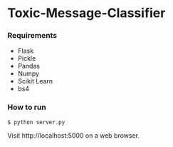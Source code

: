 # Toxic-Message-Classifier

### Requirements
- Flask
- Pickle
- Pandas
- Numpy
- Scikit Learn
- bs4

### How to run
`$ python server.py`

Visit http://localhost:5000 on a web browser.
